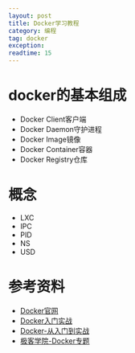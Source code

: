 ```yaml
---
layout: post
title: Docker学习教程
category: 编程
tag: docker
exception: 
readtime: 15
---
```


# docker的基本组成
* Docker Client客户端
* Docker Daemon守护进程
* Docker Image镜像
* Docker Container容器
* Docker Registry仓库

# 概念
* LXC
* IPC
* PID
* NS
* USD

# 参考资料
* [Docker官网](https://www.docker.com/)
* [Docker入门实战](https://yuedu.baidu.com/ebook/d817967416fc700abb68fca1)
* [Docker-从入门到实战](https://yeasy.gitbooks.io/docker_practice/content/introduction/what.html)
* [极客学院-Docker专题](http://wiki.jikexueyuan.com/list/docker/)